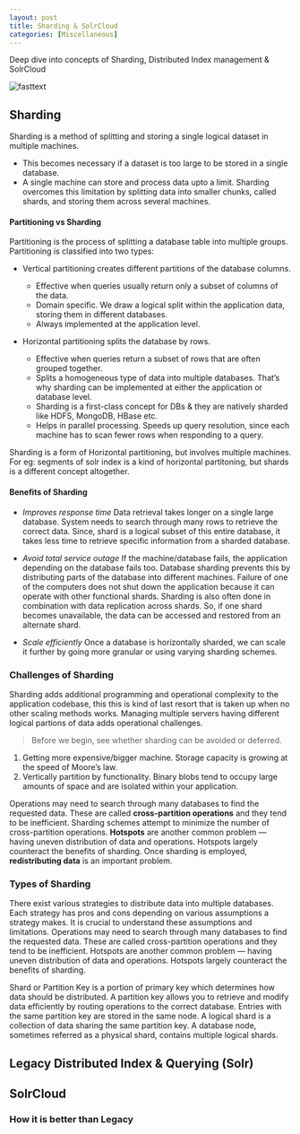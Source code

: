 ```yaml
---
layout: post
title: Sharding & SolrCloud
categories: [Miscellaneous]
---
```


Deep dive into concepts of Sharding, Distributed Index management & SolrCloud

![fasttext](../assets/images/FT-1.png)

## Sharding

Sharding is a method of splitting and storing a single logical dataset in multiple machines.

   - This becomes necessary if a dataset is too large to be stored in a single database.
   - A single machine can store and process data upto a limit. Sharding overcomes this limitation by splitting data into smaller chunks, called shards, and storing them across several machines.

#### Partitioning vs Sharding

Partitioning is the process of splitting a database table into multiple groups. Partitioning is classified into two types: 

   - Vertical partitioning creates different partitions of the database columns.
      - Effective when queries usually return only a subset of columns of the data.
      - Domain specific. We draw a logical split within the application data, storing them in different databases.
      - Always implemented at the application level.

   - Horizontal partitioning splits the database by rows.
      - Effective when queries return a subset of rows that are often grouped together.
      - Splits a homogeneous type of data into multiple databases. That’s why sharding can be implemented at either the application or database level.
      - Sharding is a first-class concept for DBs & they are natively sharded like HDFS, MongoDB, HBase etc.
      - Helps in parallel processing. Speeds up query resolution, since each machine has to scan fewer rows when responding to a query.

Sharding is a form of Horizontal partitioning, but involves multiple machines.
For eg: segments of solr index is a kind of horizontal partitoning, but shards is a different concept altogether.

#### Benefits of Sharding

- _Improves response time_
Data retrieval takes longer on a single large database. System needs to search through many rows to retrieve the correct data. Since, shard is a logical subset of this entire database, it takes less time to retrieve specific information from a sharded database. 

- _Avoid total service outage_
If the machine/database fails, the application depending on the database fails too. Database sharding prevents this by distributing parts of the database into different machines. Failure of one of the computers does not shut down the application because it can operate with other functional shards. Sharding is also often done in combination with data replication across shards. So, if one shard becomes unavailable, the data can be accessed and restored from an alternate shard.

- _Scale efficiently_
Once a database is horizontally sharded, we can scale it further by going more granular or using varying sharding schemes.

### Challenges of Sharding

Sharding adds additional programming and operational complexity to the application codebase, this this is kind of last resort that is taken up when no other scaling methods works.
Managing multiple servers having different logical partions of data adds operational challenges. 

> Before we begin, see whether sharding can be avoided or deferred.

1. Getting more expensive/bigger machine. Storage capacity is growing at the speed of Moore’s law. 
2. Vertically partition by functionality. Binary blobs tend to occupy large amounts of space and are isolated within your application.

Operations may need to search through many databases to find the requested data. These are called **cross-partition operations** and they tend to be inefficient. Sharding schemes attempt to minimize the number of cross-partition operations.
**Hotspots** are another common problem — having uneven distribution of data and operations. Hotspots largely counteract the benefits of sharding.
Once sharding is employed, **redistributing data** is an important problem.


### Types of Sharding

There exist various strategies to distribute data into multiple databases. Each strategy has pros and cons depending on various assumptions a strategy makes. It is crucial to understand these assumptions and limitations. Operations may need to search through many databases to find the requested data. These are called cross-partition operations and they tend to be inefficient. Hotspots are another common problem — having uneven distribution of data and operations. Hotspots largely counteract the benefits of sharding.

Shard or Partition Key is a portion of primary key which determines how data should be distributed. A partition key allows you to retrieve and modify data efficiently by routing operations to the correct database. Entries with the same partition key are stored in the same node. A logical shard is a collection of data sharing the same partition key. A database node, sometimes referred as a physical shard, contains multiple logical shards.




## Legacy Distributed Index & Querying (Solr)



## SolrCloud

### How it is better than Legacy
